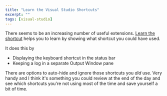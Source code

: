 ```yaml
---
title: "Learn the Visual Studio Shortcuts"
excerpt: ""
tags: [visual-studio]
---
```


There seems to be an increasing number of useful extensions. [Learn the shortcut](https://visualstudiogallery.msdn.microsoft.com/29f07f2c-68aa-47fa-b1c3-48065209b110) helps you to learn by showing what shortcut you could have used.

It does this by

- Displaying the keyboard shortcut in the status bar
- Keeping a log in a separate Output Window pane

There are options to auto-hide and ignore those shortcuts you *did* use. Very handy and I think it's something you could review at the end of the day and see which shortcuts you're not using most of the time and save yourself a bit of time.